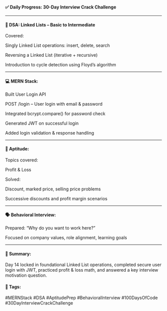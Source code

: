 #### ✅ Daily Progress: 30-Day Interview Crack Challenge

---

#### 🧠 DSA: Linked Lists – Basic to Intermediate
Covered:

Singly Linked List operations: insert, delete, search

Reversing a Linked List (iterative + recursive)

Introduction to cycle detection using Floyd’s algorithm

---

#### 💻 MERN Stack:

Built User Login API

POST /login – User login with email & password

Integrated bcrypt.compare() for password check

Generated JWT on successful login

Added login validation & response handling

---

#### 📐 Aptitude:

Topics covered:

Profit & Loss

Solved:

Discount, marked price, selling price problems

Successive discounts and profit margin scenarios

---

#### 🗣️ Behavioral Interview:

Prepared: “Why do you want to work here?”

Focused on company values, role alignment, learning goals

---

#### 🚀 Summary:
Day 14 locked in foundational Linked List operations, completed secure user login with JWT, practiced profit & loss math, and answered a key interview motivation question.

#### 🔖 Tags:
#MERNStack #DSA #AptitudePrep #BehavioralInterview #100DaysOfCode #30DayInterviewCrackChallenge
